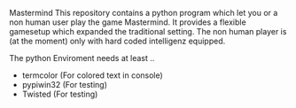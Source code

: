 Mastermind
This repository contains a python program which let you or a non human user play the game Mastermind.
It provides a flexible gamesetup which expanded the traditional setting. The non human player is (at the moment) only with hard coded intelligenz equipped.

The python Enviroment needs at least ..
  - termcolor (For colored text in console)
  - pypiwin32	(For testing)
  - Twisted	(For testing)